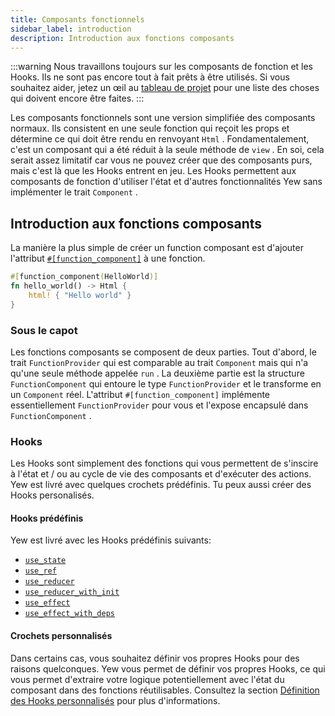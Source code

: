```yaml
---
title: Composants fonctionnels
sidebar_label: introduction
description: Introduction aux fonctions composants
---
```


:::warning
Nous travaillons toujours sur les composants de fonction et les Hooks. Ils ne sont pas encore tout à fait prêts à être utilisés.
Si vous souhaitez aider, jetez un œil au [tableau de projet](https://github.com/yewstack/yew/projects/3) pour une liste des choses qui doivent encore être faites.
:::

Les composants fonctionnels sont une version simplifiée des composants normaux. Ils consistent en une seule fonction qui reçoit les props et détermine ce qui doit être rendu en renvoyant `Html` . Fondamentalement, c'est un composant qui a été réduit à la seule méthode de `view` . En soi, cela serait assez limitatif car vous ne pouvez créer que des composants purs, mais c'est là que les Hooks entrent en jeu. Les Hooks permettent aux composants de fonction d'utiliser l'état et d'autres fonctionnalités Yew sans implémenter le trait `Component` .

## Introduction aux fonctions composants

La manière la plus simple de créer un function composant est d'ajouter l'attribut [`#[function_component]`](function-components/attribute.md) à une fonction.

```rust
#[function_component(HelloWorld)]
fn hello_world() -> Html {
    html! { "Hello world" }
}
```

### Sous le capot

Les fonctions composants se composent de deux parties. Tout d'abord, le trait `FunctionProvider` qui est comparable au trait `Component` mais qui n'a qu'une seule méthode appelée `run` . La deuxième partie est la structure `FunctionComponent` qui entoure le type `FunctionProvider` et le transforme en un `Component` réel. L'attribut `#[function_component]` implémente essentiellement `FunctionProvider` pour vous et l'expose encapsulé dans `FunctionComponent` .

### Hooks

Les Hooks sont simplement des fonctions qui vous permettent de s'inscire à l'état et / ou au cycle de vie des composants et d'exécuter des actions. Yew est livré avec quelques crochets prédéfinis. Tu peux aussi créer des Hooks personalisés.

#### Hooks prédéfinis

Yew est livré avec les Hooks prédéfinis suivants:

- [`use_state`](function-components/pre-defined-hooks.md#use_state)
- [`use_ref`](function-components/pre-defined-hooks.md#use_ref)
- [`use_reducer`](function-components/pre-defined-hooks.md#use_reducer)
- [`use_reducer_with_init`](function-components/pre-defined-hooks.md#use_reducer_with_init)
- [`use_effect`](function-components/pre-defined-hooks.md#use_effect)
- [`use_effect_with_deps`](function-components/pre-defined-hooks.md#use_effect_with_deps)

#### Crochets personnalisés

Dans certains cas, vous souhaitez définir vos propres Hooks pour des raisons quelconques. Yew vous permet de définir vos propres Hooks, ce qui vous permet d'extraire votre logique potentiellement avec l'état du composant dans des fonctions réutilisables. Consultez la section [Définition des Hooks personnalisés](function-components/custom-hooks.md#defining-custom-hooks) pour plus d'informations.
